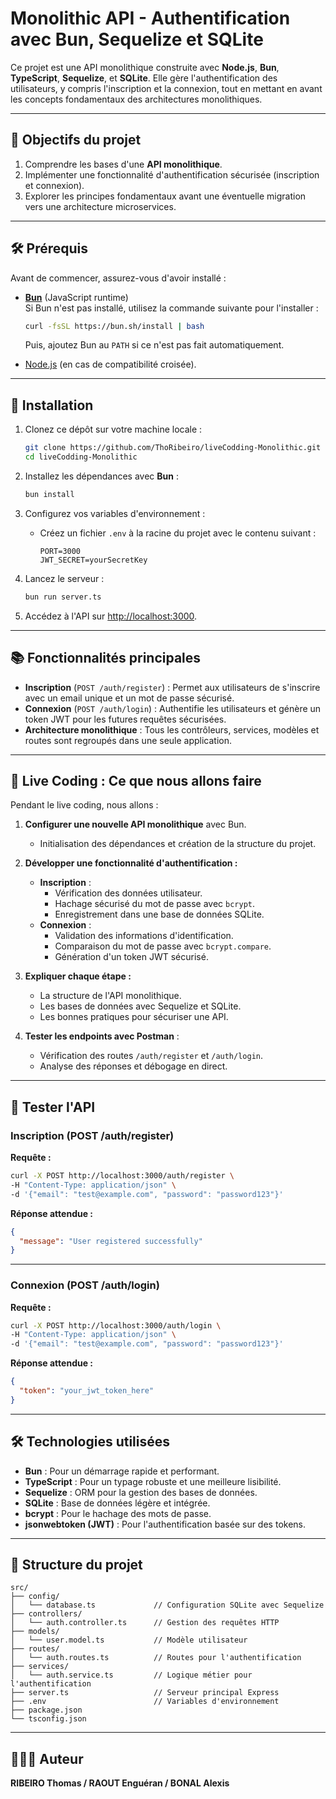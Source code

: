 # Monolithic API - Authentification avec Bun, Sequelize et SQLite

Ce projet est une API monolithique construite avec **Node.js**, **Bun**, **TypeScript**, **Sequelize**, et **SQLite**. Elle gère l'authentification des utilisateurs, y compris l'inscription et la connexion, tout en mettant en avant les concepts fondamentaux des architectures monolithiques.

---

## 🚀 Objectifs du projet

1. Comprendre les bases d'une **API monolithique**.
2. Implémenter une fonctionnalité d'authentification sécurisée (inscription et connexion).
3. Explorer les principes fondamentaux avant une éventuelle migration vers une architecture microservices.

---

## 🛠️ Prérequis

Avant de commencer, assurez-vous d'avoir installé :

- [**Bun**](https://bun.sh/) (JavaScript runtime)  
  Si Bun n'est pas installé, utilisez la commande suivante pour l'installer :
  ```bash
  curl -fsSL https://bun.sh/install | bash
  ```
  Puis, ajoutez Bun au `PATH` si ce n'est pas fait automatiquement.

- [Node.js](https://nodejs.org/) (en cas de compatibilité croisée).

---

## 📂 Installation

1. Clonez ce dépôt sur votre machine locale :
   ```bash
   git clone https://github.com/ThoRibeiro/liveCodding-Monolithic.git
   cd liveCodding-Monolithic
   ```

2. Installez les dépendances avec **Bun** :
   ```bash
   bun install
   ```

3. Configurez vos variables d'environnement :
   - Créez un fichier `.env` à la racine du projet avec le contenu suivant :
     ```env
     PORT=3000
     JWT_SECRET=yourSecretKey
     ```

4. Lancez le serveur :
   ```bash
   bun run server.ts
   ```

5. Accédez à l'API sur [http://localhost:3000](http://localhost:3000).

---

## 📚 Fonctionnalités principales

- **Inscription** (`POST /auth/register`) :
  Permet aux utilisateurs de s'inscrire avec un email unique et un mot de passe sécurisé.
- **Connexion** (`POST /auth/login`) :
  Authentifie les utilisateurs et génère un token JWT pour les futures requêtes sécurisées.
- **Architecture monolithique** :
  Tous les contrôleurs, services, modèles et routes sont regroupés dans une seule application.

---

## 🎥 Live Coding : Ce que nous allons faire

Pendant le live coding, nous allons :

1. **Configurer une nouvelle API monolithique** avec Bun.
   - Initialisation des dépendances et création de la structure du projet.

2. **Développer une fonctionnalité d'authentification :**
   - **Inscription** :
     - Vérification des données utilisateur.
     - Hachage sécurisé du mot de passe avec `bcrypt`.
     - Enregistrement dans une base de données SQLite.
   - **Connexion** :
     - Validation des informations d'identification.
     - Comparaison du mot de passe avec `bcrypt.compare`.
     - Génération d'un token JWT sécurisé.

3. **Expliquer chaque étape :**
   - La structure de l'API monolithique.
   - Les bases de données avec Sequelize et SQLite.
   - Les bonnes pratiques pour sécuriser une API.

4. **Tester les endpoints avec Postman** :
   - Vérification des routes `/auth/register` et `/auth/login`.
   - Analyse des réponses et débogage en direct.

---

## 🧪 Tester l'API

### Inscription (POST /auth/register)
**Requête :**
```bash
curl -X POST http://localhost:3000/auth/register \
-H "Content-Type: application/json" \
-d '{"email": "test@example.com", "password": "password123"}'
```

**Réponse attendue :**
```json
{
  "message": "User registered successfully"
}
```

---

### Connexion (POST /auth/login)
**Requête :**
```bash
curl -X POST http://localhost:3000/auth/login \
-H "Content-Type: application/json" \
-d '{"email": "test@example.com", "password": "password123"}'
```

**Réponse attendue :**
```json
{
  "token": "your_jwt_token_here"
}
```

---

## 🛠️ Technologies utilisées

- **Bun** : Pour un démarrage rapide et performant.
- **TypeScript** : Pour un typage robuste et une meilleure lisibilité.
- **Sequelize** : ORM pour la gestion des bases de données.
- **SQLite** : Base de données légère et intégrée.
- **bcrypt** : Pour le hachage des mots de passe.
- **jsonwebtoken (JWT)** : Pour l'authentification basée sur des tokens.

---

## 📂 Structure du projet

```
src/
├── config/
│   └── database.ts             // Configuration SQLite avec Sequelize
├── controllers/
│   └── auth.controller.ts      // Gestion des requêtes HTTP
├── models/
│   └── user.model.ts           // Modèle utilisateur
├── routes/
│   └── auth.routes.ts          // Routes pour l'authentification
├── services/
│   └── auth.service.ts         // Logique métier pour l'authentification
├── server.ts                   // Serveur principal Express
├── .env                        // Variables d'environnement
├── package.json
└── tsconfig.json
```

---

## 👨🏼‍💻 Auteur

**RIBEIRO Thomas / RAOUT Enguéran / BONAL Alexis**



